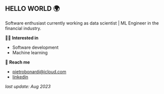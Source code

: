 ## HELLO WORLD 🌍

Software enthusiast currently working as data scientist | ML Engineer in the financial industry.

🕺🏻 **Interested in**  
- Software development
- Machine learning 

💫 **Reach me**
- pietrobonardi@icloud.com 
- [linkedin](https://www.linkedin.com/in/pietrobonardi/)


_last update: Aug 2023_
